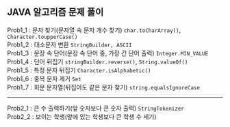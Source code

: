 ## JAVA 알고리즘 문제 풀이

Prob1_1  : 문자 찾기(문자열 속 문자 개수 찾기) `char.toCharArray()`, `Character.toupperCase()`  
Prob1_2  : 대소문자 변환 `StringBuilder, ASCII`  
Prob1_3  : 문장 속 단어(문장 속 단어 중, 가장 긴 단어 출력) `Integer.MIN_VALUE`  
Prob1_4  : 단어 뒤집기 `stringBuilder.reverse()`, `String.valueOf()`  
Prob1_5  : 특정 문자 뒤집기 `Character.isAlphabetic()`  
Prob1_6  : 중복 문자 제거 `Set`  
Prob1_7  : 회문 문자열(뒤집어도 같은 문자 찾기) `string.equalsIgnoreCase`  

<hr>

Prob2_1  : 큰 수 출력하기(앞 숫자보다 큰 숫자 출력)  `StringTokenizer`  
Prob2_2  : 보이는 학생(앞에 있는 학생보다 큰 학생 수 세기)  
